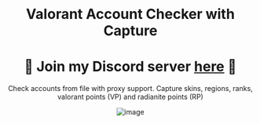 <br/>
<div align="center">
  

  # Valorant Account Checker with Capture
  
<h1>
🌟 Join my Discord server <a href="https://discord.gg/rDGsC2rwVv">here</a> 🌟
</h1>

  Check accounts from file with proxy support. Capture skins, regions, ranks, valorant points (VP) and radianite points (RP) 

  ![image](https://user-images.githubusercontent.com/103281345/178165385-ea9ab0cc-1765-4ef8-98ca-dfbb61a91e7f.png)
